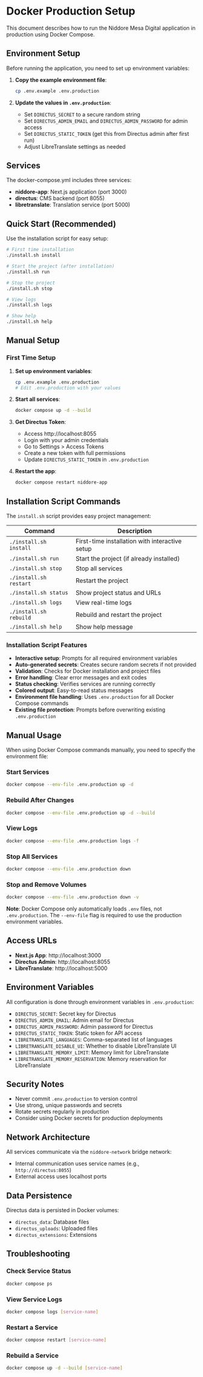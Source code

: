 # Docker Production Setup

This document describes how to run the Niddore Mesa Digital application in production using Docker Compose.

## Environment Setup

Before running the application, you need to set up environment variables:

1. **Copy the example environment file**:
   ```bash
   cp .env.example .env.production
   ```

2. **Update the values in `.env.production`**:
   - Set `DIRECTUS_SECRET` to a secure random string
   - Set `DIRECTUS_ADMIN_EMAIL` and `DIRECTUS_ADMIN_PASSWORD` for admin access
   - Set `DIRECTUS_STATIC_TOKEN` (get this from Directus admin after first run)
   - Adjust LibreTranslate settings as needed

## Services

The docker-compose.yml includes three services:

- **niddore-app**: Next.js application (port 3000)
- **directus**: CMS backend (port 8055)
- **libretranslate**: Translation service (port 5000)

## Quick Start (Recommended)

Use the installation script for easy setup:

```bash
# First time installation
./install.sh install

# Start the project (after installation)
./install.sh run

# Stop the project
./install.sh stop

# View logs
./install.sh logs

# Show help
./install.sh help
```

## Manual Setup

### First Time Setup

1. **Set up environment variables**:
   ```bash
   cp .env.example .env.production
   # Edit .env.production with your values
   ```

2. **Start all services**:
   ```bash
   docker compose up -d --build
   ```

3. **Get Directus Token**:
   - Access http://localhost:8055
   - Login with your admin credentials
   - Go to Settings > Access Tokens
   - Create a new token with full permissions
   - Update `DIRECTUS_STATIC_TOKEN` in `.env.production`

4. **Restart the app**:
   ```bash
   docker compose restart niddore-app
   ```

## Installation Script Commands

The `install.sh` script provides easy project management:

| Command | Description |
|---------|-------------|
| `./install.sh install` | First-time installation with interactive setup |
| `./install.sh run` | Start the project (if already installed) |
| `./install.sh stop` | Stop all services |
| `./install.sh restart` | Restart the project |
| `./install.sh status` | Show project status and URLs |
| `./install.sh logs` | View real-time logs |
| `./install.sh rebuild` | Rebuild and restart the project |
| `./install.sh help` | Show help message |

### Installation Script Features

- **Interactive setup**: Prompts for all required environment variables
- **Auto-generated secrets**: Creates secure random secrets if not provided
- **Validation**: Checks for Docker installation and project files
- **Error handling**: Clear error messages and exit codes
- **Status checking**: Verifies services are running correctly
- **Colored output**: Easy-to-read status messages
- **Environment file handling**: Uses `.env.production` for all Docker Compose commands
- **Existing file protection**: Prompts before overwriting existing `.env.production`

## Manual Usage

When using Docker Compose commands manually, you need to specify the environment file:

### Start Services
```bash
docker compose --env-file .env.production up -d
```

### Rebuild After Changes
```bash
docker compose --env-file .env.production up -d --build
```

### View Logs
```bash
docker compose --env-file .env.production logs -f
```

### Stop All Services
```bash
docker compose --env-file .env.production down
```

### Stop and Remove Volumes
```bash
docker compose --env-file .env.production down -v
```

**Note**: Docker Compose only automatically loads `.env` files, not `.env.production`. The `--env-file` flag is required to use the production environment variables.

## Access URLs

- **Next.js App**: http://localhost:3000
- **Directus Admin**: http://localhost:8055
- **LibreTranslate**: http://localhost:5000

## Environment Variables

All configuration is done through environment variables in `.env.production`:

- `DIRECTUS_SECRET`: Secret key for Directus
- `DIRECTUS_ADMIN_EMAIL`: Admin email for Directus
- `DIRECTUS_ADMIN_PASSWORD`: Admin password for Directus
- `DIRECTUS_STATIC_TOKEN`: Static token for API access
- `LIBRETRANSLATE_LANGUAGES`: Comma-separated list of languages
- `LIBRETRANSLATE_DISABLE_UI`: Whether to disable LibreTranslate UI
- `LIBRETRANSLATE_MEMORY_LIMIT`: Memory limit for LibreTranslate
- `LIBRETRANSLATE_MEMORY_RESERVATION`: Memory reservation for LibreTranslate

## Security Notes

- Never commit `.env.production` to version control
- Use strong, unique passwords and secrets
- Rotate secrets regularly in production
- Consider using Docker secrets for production deployments

## Network Architecture

All services communicate via the `niddore-network` bridge network:
- Internal communication uses service names (e.g., `http://directus:8055`)
- External access uses localhost ports

## Data Persistence

Directus data is persisted in Docker volumes:
- `directus_data`: Database files
- `directus_uploads`: Uploaded files
- `directus_extensions`: Extensions

## Troubleshooting

### Check Service Status
```bash
docker compose ps
```

### View Service Logs
```bash
docker compose logs [service-name]
```

### Restart a Service
```bash
docker compose restart [service-name]
```

### Rebuild a Service
```bash
docker compose up -d --build [service-name]
```
